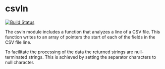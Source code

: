 # csvln
[![Build Status](https://travis-ci.org/rafagafe/csvln.svg?branch=master)](https://travis-ci.org/rafagafe/csvln)

The csvln module includes a function that analyzes a line of a CSV file. This function writes to an array of pointers the start of each of the fields in the CSV file line.

To facilitate the processing of the data the returned strings are null-terminated strings. This is achieved by setting the separator characters to null character.

